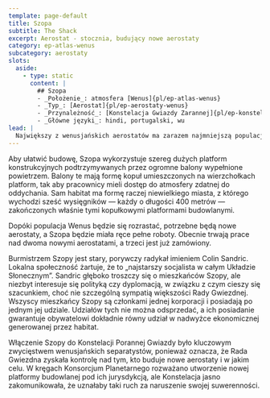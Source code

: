 ```yaml
---
template: page-default
title: Szopa
subtitle: The Shack
excerpt: Aerostat - stocznia, budujący nowe aerostaty
category: ep-atlas-wenus
subcategory: aerostaty
slots:
  aside:
    - type: static
      content: |
        ## Szopa
        - _Położenie_: atmosfera [Wenus]{pl/ep-atlas-wenus}
        - _Typ_: [Aerostat]{pl/ep-aerostaty-wenus}
        - _Przynależność_: [Konstelacja Gwiazdy Zarannej]{pl/ep-konstelacja-gwiazdy-zarannej}
        - _Główne języki_: hindi, portugalski, wu
lead: |
  Największy z wenusjańskich aerostatów ma zarazem najmniejszą populację. Znany jest wyłącznie jako Szopa. Mieszka w nim 130 000 osób, a jego jedynym celem istnienia jest budowa kolejnych aerostatów. Konstrukcja obiektów unoszących się w atmosferze to zadanie niełatwe — dopóki aerostat nie zostanie wypełniony powietrzem nadającym się do oddychania i odpowiednio uszczelniony, bardzo łatwo może runąć w ogniste głębiny Wenus.
---
```

Aby ułatwić budowę, Szopa wykorzystuje szereg dużych platform konstrukcyjnych podtrzymywanych przez ogromne balony wypełnione powietrzem. Balony te mają formę kopuł umieszczonych na wierzchołkach platform, tak aby pracownicy mieli dostęp do atmosfery zdatnej do oddychania. Sam habitat ma formę raczej niewielkiego miasta, z którego wychodzi sześć wysięgników — każdy o długości 400 metrów — zakończonych właśnie tymi kopułkowymi platformami budowlanymi.

Dopóki populacja Wenus będzie się rozrastać, potrzebne będą nowe aerostaty, a Szopa będzie miała ręce pełne roboty. Obecnie trwają prace nad dwoma nowymi aerostatami, a trzeci jest już zamówiony.

Burmistrzem Szopy jest stary, porywczy radykał imieniem Colin Sandric. Lokalna społeczność żartuje, że to „najstarszy socjalista w całym Układzie Słonecznym”. Sandric głęboko troszczy się o mieszkańców Szopy, ale niezbyt interesuje się polityką czy dyplomacją, w związku z czym cieszy się szacunkiem, choć nie szczególną sympatią większości Rady Gwiezdnej. Wszyscy mieszkańcy Szopy są członkami jednej korporacji i posiadają po jednym jej udziale. Udziałów tych nie można odsprzedać, a ich posiadanie gwarantuje obywatelowi dokładnie równy udział w nadwyżce ekonomicznej generowanej przez habitat.

Włączenie Szopy do Konstelacji Porannej Gwiazdy było kluczowym zwycięstwem wenusjańskich separatystów, ponieważ oznacza, że Rada Gwiezdna zyskała kontrolę nad tym, kto buduje nowe aerostaty i w jakim celu. W kręgach Konsorcjum Planetarnego rozważano utworzenie nowej platformy budowlanej pod ich jurysdykcją, ale Konstelacja jasno zakomunikowała, że uznałaby taki ruch za naruszenie swojej suwerenności.
